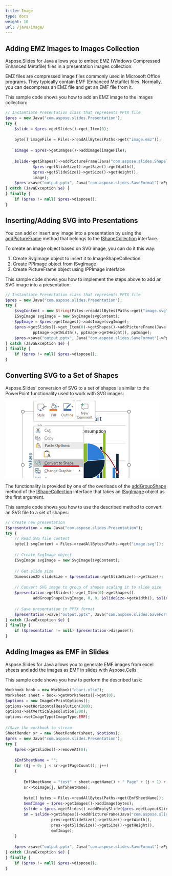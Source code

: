 ```yaml
---
title: Image
type: docs
weight: 10
url: /java/image/
---
```


## **Adding EMZ Images to Images Collection**
Aspose.Slides for Java allows you to embed EMZ (Windows Compressed Enhanced Metafile) files in a presentation images collection. 

EMZ files are compressed image files commonly used in Microsoft Office programs. They typically contain  EMF (Enhanced Metafile) files. Normally, you can decompress an EMZ file and get an EMF file from it. 


This sample code shows you how to add an EMZ image to the images collection:

```php 
// Instantiate Presentation class that represents PPTX file
$pres = new Java("com.aspose.slides.Presentation");
try {
    $slide = $pres->getSlides()->get_Item(0);

    byte[] imageFile = Files->readAllBytes(Paths->get("image.emz"));

    $image = $pres->getImages()->addImage(imageFile);

    $slide->getShapes()->addPictureFrame(Java("com.aspose.slides.ShapeType")->Rectangle, 0, 0,
            $pres->getSlideSize()->getSize()->getWidth(), 
			$pres->getSlideSize()->getSize()->getHeight(), 
			image);
    $pres->save("output.pptx", Java("com.aspose.slides.SaveFormat")->Pptx);
} catch (JavaException $e) {
} finally {
    if ($pres != null) $pres->dispose();
}
```

## **Inserting/Adding SVG into Presentations**
You can add or insert any image into a presentation by using the [addPictureFrame](https://apireference.aspose.com/slides/java/com.aspose.slides/IShapeCollection#addPictureFrame-int-float-float-float-float-com.aspose.slides.IPPImage-) method that belongs to the [IShapeCollection](https://apireference.aspose.com/slides/java/com.aspose.slides/IShapeCollection) interface.

To create an image object based on SVG image, you can do it this way:

1. Create SvgImage object to insert it to ImageShapeCollection
2. Create PPImage object from ISvgImage
3. Create PictureFrame object using IPPImage interface

This sample code shows you how to implement the steps above to add an SVG image into a presentation:
```php 
// Instantiate Presentation class that represents PPTX file
$pres = new Java("com.aspose.slides.Presentation");
try {
    $svgContent = new String(Files->readAllBytes(Paths->get("image.svg")));
    ISvgImage svgImage = new SvgImage(svgContent);
    $ppImage = $pres->getImages()->addImage(svgImage);
    $pres->getSlides()->get_Item(0)->getShapes()->addPictureFrame(Java("com.aspose.slides.ShapeType")->Rectangle, 0, 0, 
			ppImage->getWidth(), ppImage->getHeight(), ppImage);
    $pres->save("output.pptx", Java("com.aspose.slides.SaveFormat")->Pptx);
} catch (JavaException $e) {
} finally {
    if ($pres != null) $pres->dispose();
}
```

## **Converting SVG to a Set of Shapes**
Aspose.Slides' conversion of SVG to a set of shapes is similar to the PowerPoint functionality used to work with SVG images:

![PowerPoint Popup Menu](img_01_01.png)

The functionality is provided by one of the overloads of the [addGroupShape](https://apireference.aspose.com/slides/java/com.aspose.slides/IShapeCollection#addGroupShape-com.aspose.slides.ISvgImage-float-float-float-float-) method of the [IShapeCollection](https://apireference.aspose.com/slides/java/com.aspose.slides/IShapeCollection) interface that takes an [ISvgImage](https://apireference.aspose.com/slides/java/com.aspose.slides/ISvgImage) object as the first argument.

This sample code shows you how to use the described method to convert an SVG file to a set of shapes:

```php 
// Create new presentation
I$presentation = new Java("com.aspose.slides.Presentation");
try {
    // Read SVG file content
    byte[] svgContent = Files->readAllBytes(Paths->get("image.svg"));

    // Create SvgImage object
    ISvgImage svgImage = new SvgImage(svgContent);

    // Get slide size
    Dimension2D slideSize = $presentation->getSlideSize()->getSize();

    // Convert SVG image to group of shapes scaling it to slide size
    $presentation->getSlides()->get_Item(0)->getShapes().
            addGroupShape(svgImage, 0, 0, $slideSize->getWidth(), $slideSize->getHeight());

    // Save presentation in PPTX format
    $presentation->save("output.pptx", Java("com.aspose.slides.SaveFormat")->Pptx);
} catch (JavaException $e) {
} finally {
    if ($presentation != null) $presentation->dispose();
}
```

## **Adding Images as EMF in Slides**
Aspose.Slides for Java allows you to generate EMF images from excel sheets and add the images as EMF in slides with Aspose.Cells. 

This sample code shows you how to perform the described task:

```php 
Workbook book = new Workbook("chart.xlsx");
Worksheet sheet = book->getWorksheets()->get(0);
$options = new ImageOrPrintOptions();
options->setHorizontalResolution(200);
options->setVerticalResolution(200);
options->setImageType(ImageType.EMF);

//Save the workbook to stream
SheetRender sr = new SheetRender(sheet, $options);
$pres = new Java("com.aspose.slides.Presentation");
try {
    $pres->getSlides()->removeAt(0);
    
    $EmfSheetName = "";
    for ($j = 0; j < sr->getPageCount(); j++)
    {
    
        EmfSheetName = "test" + sheet->getName() + " Page" + (j + 1) + ".out.emf";
        sr->toImage(j, EmfSheetName);
    
        byte[] bytes = Files->readAllBytes(Paths->get(EmfSheetName));
        $emfImage = $pres->getImages()->addImage(bytes);
        $slide = $pres->getSlides()->addEmptySlide($pres->getLayoutSlides()->getByType(Java("com.aspose.slides.SlideLayoutType")-> Blank));
        $m = $slide->getShapes()->addPictureFrame(Java("com.aspose.slides.ShapeType")->Rectangle, 0, 0,
					pres->getSlideSize()->getSize()->getWidth(), 
					pres->getSlideSize()->getSize()->getHeight(), 
					emfImage);
    }
    
    $pres->save("output.pptx", Java("com.aspose.slides.SaveFormat")->Pptx);
} catch (JavaException $e) {
} finally {
    if ($pres != null) $pres->dispose();
}
```